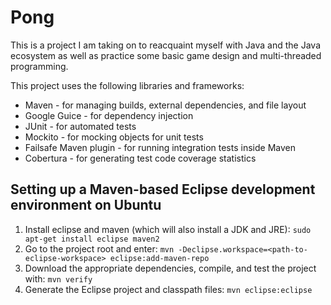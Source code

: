 Pong
====

This is a project I am taking on to reacquaint myself with Java and the Java
ecosystem as well as practice some basic game design and multi-threaded
programming.

This project uses the following libraries and frameworks:
    
* Maven - for managing builds, external dependencies, and file layout
* Google Guice - for dependency injection
* JUnit - for automated tests
* Mockito - for mocking objects for unit tests
* Failsafe Maven plugin - for running integration tests inside Maven
* Cobertura - for generating test code coverage statistics

Setting up a Maven-based Eclipse development environment on Ubuntu
------------------------------------------------------------------

1. Install eclipse and maven (which will also install a JDK and JRE):
   `sudo apt-get install eclipse maven2`
2. Go to the project root and enter:
   `mvn -Declipse.workspace=<path-to-eclipse-workspace> eclipse:add-maven-repo`
3. Download the appropriate dependencies, compile, and test the project with:
   `mvn verify`
4. Generate the Eclipse project and classpath files: `mvn eclipse:eclipse`